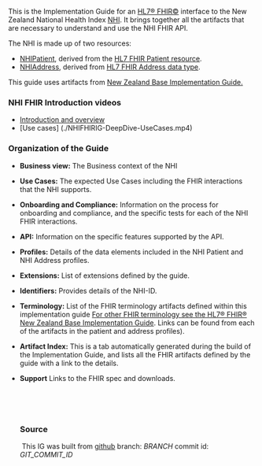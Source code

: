 This is the Implementation Guide for an [HL7&reg; FHIR&copy;](http://hl7.org/fhir/) interface to the New Zealand National Health Index [NHI](https://www.health.govt.nz/our-work/health-identity/national-health-index). It brings together all the artifacts that are necessary to understand and use the NHI FHIR API.

The NHI is made up of two resources:
* [NHIPatient](StructureDefinition-NhiPatient.html), derived from the [HL7 FHIR Patient resource](http://hl7.org/fhir/patient.html).
* [NHIAddress](StructureDefinition-NhiAddress.html), derived from [HL7 FHIR Address data type](http://hl7.org/fhir/R4/datatypes.html#Address).

This guide uses artifacts from [New Zealand Base Implementation Guide.](https://fhir.org.nz/ig/base/index.html)

### NHI FHIR Introduction videos

* [Introduction and overview](./NHIFHIRIG-IntroductionAndOverview.mp4)
* [Use cases] (./NHIFHIRIG-DeepDive-UseCases.mp4)


### Organization of the Guide

* **Business view:** The Business context of the NHI

* **Use Cases:**  The expected Use Cases including the FHIR interactions that the NHI supports.

* **Onboarding and Compliance:** Information on the process for onboarding and compliance, and the specific tests for each of the NHI FHIR interactions.

* **API:** Information on the specific features supported by the API.

* **Profiles:** Details of the data elements included in the NHI Patient and NHI Address profiles.

* **Extensions:** List of extensions defined by the guide.

* **Identifiers:** Provides details of the NHI-ID.

* **Terminology:** List of the FHIR terminology artifacts defined within this implementation guide [For other FHIR terminology see the HL7® FHIR® New Zealand Base Implementation Guide](https://fhir.org.nz/ig/base/index.html). Links can be found from each of the artifacts in the patient and address profiles).


* **Artifact Index:**  This is a tab automatically generated during the build of the Implementation Guide, and lists all the FHIR artifacts defined by the guide with a link to the details.

* **Support** Links to the FHIR spec and downloads.

  ​

  ​

  ### Source

  ​	This IG was built from [github](https://github.com/HL7NZ/nhi)  branch: _BRANCH_  commit id: _GIT_COMMIT_ID_

